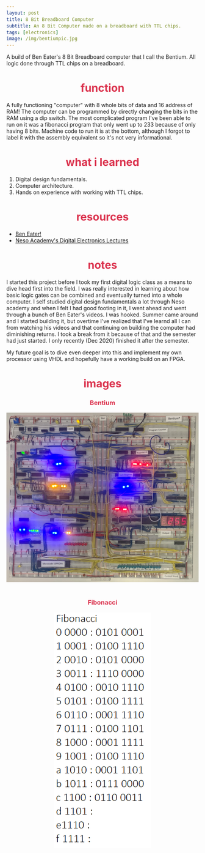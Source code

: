 ```yaml
---
layout: post
title: 8 Bit Breadboard Computer
subtitle: An 8 Bit Computer made on a breadboard with TTL chips.
tags: [electronics]
image: /img/bentiumpic.jpg
---
```

A build of Ben Eater's 8 Bit Breadboard computer that I call the Bentium. All logic done through TTL chips on a breadboard.

<h1> <center> <font color="#DB324D"> function </font> </center> </h1>

A fully functioning "computer" with 8 whole bits of data and 16 address of RAM! The computer can be programmed by directly changing the bits in the RAM using a dip switch. The most complicated program I've been able to run on it was a fibonacci program that only went up to 233 because of only having 8 bits. Machine code to run it is at the bottom, although I forgot to label it with the assembly equivalent so it's not very informational.

<h1> <center> <font color="#DB324D"> what i learned </font> </center> </h1>

1. Digital design fundamentals.
2. Computer architecture.
3. Hands on experience with working with TTL chips.

<h1> <center> <font color="#DB324D"> resources </font> </center> </h1>

- [Ben Eater!](https://www.youtube.com/c/BenEater/videos)
- [Neso Academy's Digital Electronics Lectures](https://www.youtube.com/watch?v=M0mx8S05v60&list=PLBlnK6fEyqRjMH3mWf6kwqiTbT798eAOm)

<h1> <center> <font color="#DB324D"> notes </font> </center> </h1>

I started this project before I took my first digital logic class as a means to dive head first into the field. I was really interested in learning about how basic logic gates can be combined and eventually turned into a whole computer. I self studied digital design fundamentals a lot through Neso academy and when I felt I had good footing in it, I went ahead and went through a bunch of Ben Eater's videos. I was hooked. Summer came around and I started building it, but overtime I've realized that I've learnd all I can from watching his videos and that continuing on building the computer had diminishing returns. I took a break from it because of that and the semester had just started. I only recently (Dec 2020) finished it after the semester. 

My future goal is to dive even deeper into this and implement my own processor using VHDL and hopefully have a working build on an FPGA.

<h1> <center> <font color="#DB324D"> images </font> </center> </h1>
<center>
<h3> <center> <font color="#DB324D"> Bentium </font> </center> </h3>
<img src="https://raw.githubusercontent.com/almazarrafael/almazarrafael.github.io/master/img/bentium.jpg" alt="Bentium">
<br>
<br>
<h3> <center> <font color="#DB324D"> Fibonacci </font> </center> </h3>
<img src="https://raw.githubusercontent.com/almazarrafael/almazarrafael.github.io/master/img/fib.png" alt="Fibonacci">

</center>
